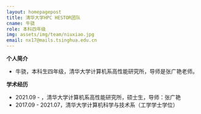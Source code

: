 ```yaml
---
layout: homepagepost
title: 清华大学HPC HESTOR团队
cname: 牛骁
role: 本科四年级
img: assets/img/team/niuxiao.jpg
email: nx17@mails.tsinghua.edu.cn
---
```

**个人简介**
* 牛骁，本科生四年级，清华大学计算机系高性能研究所，导师是张广艳老师。

**学术经历**
* 2021.09 - ，清华大学计算机系高性能研究所，硕士生，导师：张广艳
* 2017.09 - 2021.07，清华大学计算机科学与技术系（工学学士学位）
